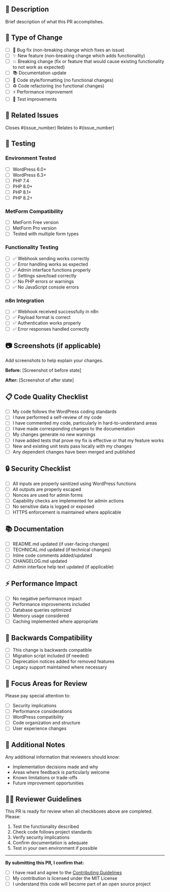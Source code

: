 ## 📝 Description
Brief description of what this PR accomplishes.

## 🔄 Type of Change
- [ ] 🐛 Bug fix (non-breaking change which fixes an issue)
- [ ] ✨ New feature (non-breaking change which adds functionality)
- [ ] 💥 Breaking change (fix or feature that would cause existing functionality to not work as expected)
- [ ] 📚 Documentation update
- [ ] 🎨 Code style/formatting (no functional changes)
- [ ] ♻️ Code refactoring (no functional changes)
- [ ] ⚡ Performance improvement
- [ ] 🧪 Test improvements

## 🔗 Related Issues
Closes #(issue_number)
Relates to #(issue_number)

## 🧪 Testing
### Environment Tested
- [ ] WordPress 6.0+
- [ ] WordPress 6.3+
- [ ] PHP 7.4
- [ ] PHP 8.0+
- [ ] PHP 8.1+
- [ ] PHP 8.2+

### MetForm Compatibility  
- [ ] MetForm Free version
- [ ] MetForm Pro version
- [ ] Tested with multiple form types

### Functionality Testing
- [ ] ✅ Webhook sending works correctly
- [ ] ✅ Error handling works as expected
- [ ] ✅ Admin interface functions properly
- [ ] ✅ Settings save/load correctly
- [ ] ✅ No PHP errors or warnings
- [ ] ✅ No JavaScript console errors

### n8n Integration
- [ ] ✅ Webhook received successfully in n8n
- [ ] ✅ Payload format is correct
- [ ] ✅ Authentication works properly
- [ ] ✅ Error responses handled correctly

## 📷 Screenshots (if applicable)
Add screenshots to help explain your changes.

**Before:**
[Screenshot of before state]

**After:** 
[Screenshot of after state]

## 📋 Code Quality Checklist
- [ ] My code follows the WordPress coding standards
- [ ] I have performed a self-review of my code
- [ ] I have commented my code, particularly in hard-to-understand areas
- [ ] I have made corresponding changes to the documentation
- [ ] My changes generate no new warnings
- [ ] I have added tests that prove my fix is effective or that my feature works
- [ ] New and existing unit tests pass locally with my changes
- [ ] Any dependent changes have been merged and published

## 🔒 Security Checklist
- [ ] All inputs are properly sanitized using WordPress functions
- [ ] All outputs are properly escaped
- [ ] Nonces are used for admin forms
- [ ] Capability checks are implemented for admin actions  
- [ ] No sensitive data is logged or exposed
- [ ] HTTPS enforcement is maintained where applicable

## 📚 Documentation
- [ ] README.md updated (if user-facing changes)
- [ ] TECHNICAL.md updated (if technical changes)
- [ ] Inline code comments added/updated
- [ ] CHANGELOG.md updated
- [ ] Admin interface help text updated (if applicable)

## ⚡ Performance Impact
- [ ] No negative performance impact
- [ ] Performance improvements included
- [ ] Database queries optimized
- [ ] Memory usage considered
- [ ] Caching implemented where appropriate

## 🔄 Backwards Compatibility
- [ ] This change is backwards compatible
- [ ] Migration script included (if needed)
- [ ] Deprecation notices added for removed features
- [ ] Legacy support maintained where necessary

## 🎯 Focus Areas for Review
Please pay special attention to:
- [ ] Security implications
- [ ] Performance considerations  
- [ ] WordPress compatibility
- [ ] Code organization and structure
- [ ] User experience changes

## 📝 Additional Notes
Any additional information that reviewers should know:

- Implementation decisions made and why
- Areas where feedback is particularly welcome
- Known limitations or trade-offs
- Future improvement opportunities

## 🧑‍💻 Reviewer Guidelines
This PR is ready for review when all checkboxes above are completed. Please:
1. Test the functionality described
2. Check code follows project standards  
3. Verify security implications
4. Confirm documentation is adequate
5. Test in your own environment if possible

---
**By submitting this PR, I confirm that:**
- [ ] I have read and agree to the [Contributing Guidelines](CONTRIBUTING.md)
- [ ] My contribution is licensed under the MIT License
- [ ] I understand this code will become part of an open source project